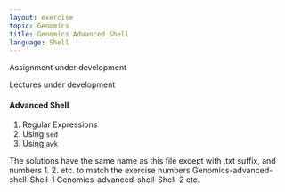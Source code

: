 ```yaml
---
layout: exercise
topic: Genomics
title: Genomics Advanced Shell
language: Shell
---
```


Assignment under development

Lectures under development

#### Advanced Shell

1. Regular Expressions
2. Using `sed`
3. Using `awk`

The solutions have the same name as this file except with .txt suffix, and 
numbers 1. 2. etc. to match the exercise numbers
Genomics-advanced-shell-Shell-1
Genomics-advanced-shell-Shell-2   etc.
